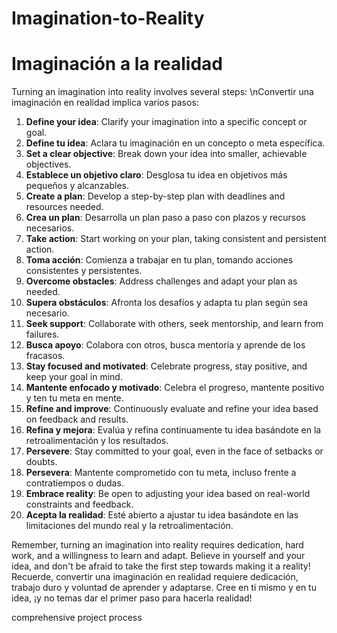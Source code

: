 # Imagination-to-Reality
# Imaginación a la realidad

Turning an imagination into reality involves several steps: \nConvertir una imaginación en realidad implica varios pasos:

1. **Define your idea**: Clarify your imagination into a specific concept or goal.
1. **Define tu idea**: Aclara tu imaginación en un concepto o meta específica.
2. **Set a clear objective**: Break down your idea into smaller, achievable objectives.
2. **Establece un objetivo claro**: Desglosa tu idea en objetivos más pequeños y alcanzables.
3. **Create a plan**: Develop a step-by-step plan with deadlines and resources needed.
3. **Crea un plan**: Desarrolla un plan paso a paso con plazos y recursos necesarios.
4. **Take action**: Start working on your plan, taking consistent and persistent action.
4. **Toma acción**: Comienza a trabajar en tu plan, tomando acciones consistentes y persistentes.
5. **Overcome obstacles**: Address challenges and adapt your plan as needed.
5. **Supera obstáculos**: Afronta los desafíos y adapta tu plan según sea necesario.
6. **Seek support**: Collaborate with others, seek mentorship, and learn from failures.
6. **Busca apoyo**: Colabora con otros, busca mentoría y aprende de los fracasos.
7. **Stay focused and motivated**: Celebrate progress, stay positive, and keep your goal in mind.
7. **Mantente enfocado y motivado**: Celebra el progreso, mantente positivo y ten tu meta en mente.
8. **Refine and improve**: Continuously evaluate and refine your idea based on feedback and results.
8. **Refina y mejora**: Evalúa y refina continuamente tu idea basándote en la retroalimentación y los resultados.
9. **Persevere**: Stay committed to your goal, even in the face of setbacks or doubts.
9. **Persevera**: Mantente comprometido con tu meta, incluso frente a contratiempos o dudas.
10. **Embrace reality**: Be open to adjusting your idea based on real-world constraints and feedback.
10. **Acepta la realidad**: Esté abierto a ajustar tu idea basándote en las limitaciones del mundo real y la retroalimentación.

Remember, turning an imagination into reality requires dedication, hard work, and a willingness to learn and adapt. Believe in yourself and your idea, and don't be afraid to take the first step towards making it a reality!
Recuerde, convertir una imaginación en realidad requiere dedicación, trabajo duro y voluntad de aprender y adaptarse. Cree en ti mismo y en tu idea, ¡y no temas dar el primer paso para hacerla realidad!

comprehensive project process











